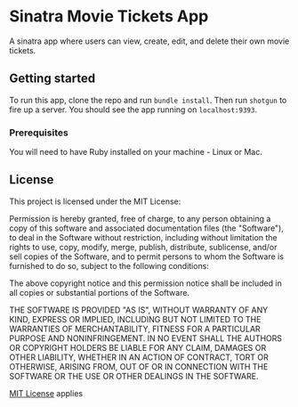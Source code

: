 
# Sinatra Movie Tickets App
A sinatra app where users can view, create, edit, and delete their own movie tickets.

## Getting started
To run this app, clone the repo and run `bundle install`. 
Then run `shotgun` to fire up a server. 
You should see the app running on `localhost:9393`.

### Prerequisites
You will need to have Ruby installed on your machine - Linux or Mac.

## License

This project is licensed under the MIT License:

Permission is hereby granted, free of charge, to any person obtaining a copy of this software and associated documentation files (the "Software"), to deal in the Software without restriction, including without limitation the rights to use, copy, modify, merge, publish, distribute, sublicense, and/or sell copies of the Software, and to permit persons to whom the Software is furnished to do so, subject to the following conditions:

The above copyright notice and this permission notice shall be included in all copies or substantial portions of the Software.

THE SOFTWARE IS PROVIDED "AS IS", WITHOUT WARRANTY OF ANY KIND, EXPRESS OR IMPLIED, INCLUDING BUT NOT LIMITED TO THE WARRANTIES OF MERCHANTABILITY, FITNESS FOR A PARTICULAR PURPOSE AND NONINFRINGEMENT. IN NO EVENT SHALL THE AUTHORS OR COPYRIGHT HOLDERS BE LIABLE FOR ANY CLAIM, DAMAGES OR OTHER LIABILITY, WHETHER IN AN ACTION OF CONTRACT, TORT OR OTHERWISE, ARISING FROM, OUT OF OR IN CONNECTION WITH THE SOFTWARE OR THE USE OR OTHER DEALINGS IN THE SOFTWARE.

[MIT License](https://opensource.org/licenses/MIT) applies
